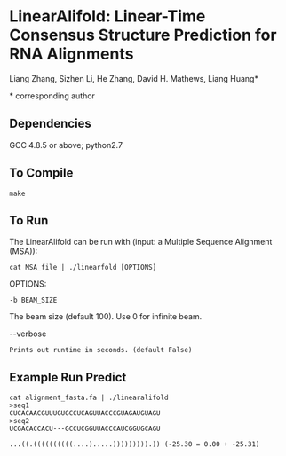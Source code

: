 
# LinearAlifold: Linear-Time Consensus Structure Prediction for RNA Alignments

Liang Zhang, Sizhen Li, He Zhang, David H. Mathews, Liang Huang*

\* corresponding author


## Dependencies
GCC 4.8.5 or above; 
python2.7

## To Compile
```
make
```

## To Run
The LinearAlifold can be run with (input: a Multiple Sequence Alignment (MSA)):
```
cat MSA_file | ./linearfold [OPTIONS]
```

OPTIONS:
```
-b BEAM_SIZE
```
The beam size (default 100). Use 0 for infinite beam.


--verbose
```
Prints out runtime in seconds. (default False)
```

## Example Run Predict
```
cat alignment_fasta.fa | ./linearalifold
>seq1
CUCACAACGUUUGUGCCUCAGUUACCCGUAGAUGUAGU
>seq2
UCGACACCACU---GCCUCGGUUACCCAUCGGUGCAGU

...((.((((((((((....).....))))))))).)) (-25.30 = 0.00 + -25.31)
```